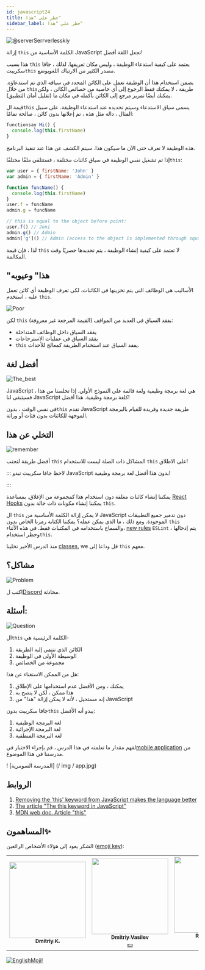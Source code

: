```yaml
---
id: javascript24
title: حظر على "هذا"
sidebar_label: حظر على "هذا"
---
```


![@serverSerrverlesskiy](/img/javascript/headers/24.jpg)

إزالة `this` الكلمة الأساسية من JavaScript تجعل اللغة أفضل!

هذا بسبب `this` يعتمد على كيفية استدعاء الوظيفة ، وليس مكان تعريفها. لذلك ، جافا سكريبت`this` مصدر الكثير من الارتباك اللغويوضع.

يضمن استخدام هذا أن الوظيفة تعمل على الكائن المحدد في سياقه الذي تم استدعاؤه.
من خلال `this`طريقة ، لا يمكنك فقط الرجوع إلى أي خاصية من خصائص الكائن ، ولكن يمكنك أيضًا تمرير مرجع إلى الكائن بأكمله في مكان ما (تقليل أمان التطبيق).

قيمة ال`this` يسمى سياق الاستدعاء وسيتم تحديده عند استدعاء الوظيفة. على سبيل المثال ، دالة مثل هذه ، تم إعلانها بدون كائن ، صالحة تمامًا:

```javascript
functionsay Hi() {
  console.log(this.firstName)
}
```

هذه الوظيفة لا تعرف حتى الآن ما سيكون هذا. سيتم الكشف عن هذا عند تنفيذ البرنامج.

إذا تم تشغيل نفس الوظيفة في سياق كائنات مختلفة ، فستتلقى ملفًا مختلفًا`this`:

```javascript
var user = { firstName: 'John' }
var admin = { firstName: 'Admin' }

function funcName() {
  console.log(this.firstName)
}
user.f = funcName
admin.g = funcName

// this is equal to the object before point:
user.f() // Joni
admin.g() // Admin
admin['g']() // Admin (access to the object is implemented through square brackets)
```

لذا ، فإن قيمة `this` لا تعتمد على كيفية إنشاء الوظيفة ، يتم تحديدها حصريًا وقت المكالمة.

## "هذا" وعيوبه

الأساليب هي الوظائف التي يتم تخزينها في الكائنات. لكي تعرف الوظيفة أي كائن تعمل عليه ، استخدم `this`.

![Poor](https://media.giphy.com/media/fQJbwrRJdHyMOP7RPH/giphy.gif)

لكن `this` يفقد السياق في العديد من المواقف (القيمة المرجعة غير معروفة):

- يفقد السياق داخل الوظائف المتداخلة
- يفقد السياق في عمليات الاسترجاعات
- `this` يفقد السياق عند استخدام الطريقة كمعالج للأحداث.

<!-- Давайте возьмем случай компонента `React`, который создает поисковый запрос. В обоих методах, используемых в качестве обработчиков событий, при исползовании `this` теряется контекст:

```SnackPlayer
import React, { Component } from 'react'

class SearchForm extends Component {
  state = {
    text: ''
  }

  handleChange(event) {
    const newQuery = Object.freeze({ text: event.target.value })
    this.setState(newQuery)
  }

  search() {
    const newQuery = Object.freeze({ text: this.state.text })
    if (this.props.onSearch) this.props.onSearch(newQuery)
  }

  render() {
    return (
      <form>
        <input onChange={this.handleChange} value={this.state.text} />
        <button onClick={this.search} type="button">
          Search
        </button>
      </form>
    )
  }
}

export default SearchForm
```

Существует множество решений этих `проблем:`

- метод `bind()`
- шаблон `that/self`
- `стрелочные функции.` -->

<!-- ### this не имеет инкапсуляции

![No](https://media.giphy.com/media/d2ZcfODrNWlA5Gg0/giphy.gif)

`this` создает проблемы безопасности. Все объявленные элементы `this` являются публичными.

```javascript
class Timer {
  constructor(callback, interval) {
    this.timerId = 'secret'
  }
}

const timer = new Timer()
timer.timerId // secret не такой уже секретный
```

### Нет this, нет пользовательских прототипов

![no](https://media.giphy.com/media/fsPcMdeXPxSP6zKxCA/giphy.gif)

Что, если вместо того, чтобы пытаться исправить утраченный контекст `this` и проблемы с безопасностью, мы избавимся от всего этого разом?

Удаление `this` имеет множество последствий. Отсутствие this в основном означает отсутствие `class`, отсутствие конструктора функции, отсутствие `new`, отсутствие `Object.create().`

Удаление `this` означает отсутствие пользовательских прототипов в целом. -->

## أفضل لغة

![The_best](https://media.giphy.com/media/ZBn3ZRvCbWz2PS3Rbg/giphy.gif)

JavaScript هي لغة برمجة وظيفية ولغة قائمة على النموذج الأولي. إذا تخلصنا من هذا ، فسيتبقى لنا JavaScript كلغة برمجة وظيفية. هذا أفضل!

في نفس الوقت ، بدون`this` تقدم JavaScript طريقة جديدة وفريدة للقيام بالبرمجة الموجهة للكائنات بدون فئات أو وراثة.

<!-- ### Объектно-ориентированное программирование без this

Вопрос в том, как строить объекты без `this`. У нас будут два 2️⃣ вида объектов:

![question](https://media.giphy.com/media/cMVgEhDeKzPwI/giphy.gif)

- чистые объекты данных
- объекты поведения. -->

<!-- ### Чистые объекты данных

![Brains](https://media.giphy.com/media/xThuWl1CsJUCg2qEDu/giphy.gif)

Чистые объекты данных содержат только данные и не имеют поведения. Любое вычисленное поле будет заполнено при создании. Чистые объекты данных должны быть неизменными. Нам нужен `Object.freeze()` при их создании. -->

<!-- ### Объекты поведения

Объекты поведения будут представлять собой коллекциями закрытий, имеющих одно и то же частное состояние. Давайте создадим объект `Timer` без использования `this`.

![Twins](https://media.giphy.com/media/YpwwoFKZJrE4g/giphy.gif) -->

<!--```jsx live -->

<!-- ```javascript
function learnJavaScript() {
  let Timer = (callback, interval) => {
    let timerId

    let executeAndStartTimer = () => {
      callback().then(function makeNewCall() {
        timerId = setTimeout(executeAndStartTimer, interval)
      })
    }

    let stop = () => {
      if (timerId) {
        clearTimeout(timerId)
        timerId = 0
      }
    }

    let start = () => {
      if (!timerId) {
        executeAndStartTimer()
      }
    }

    return Object.freeze({
      start,
      stop
    })
  }

  let getTodos = () => {
    console.log('call')
    return fetch('https://jsonplaceholder.typicode.com/todos')
  }

  const timer = Timer(getTodos, 2000)

  return timer.start()
}
```

У объекта timer есть два 2️⃣ открытых метода: `start` и `stop.` Все остальное закрыто. Нет проблем с потерей `this` контекста, так как нет `this`. -->

<!-- ### Память

![Memory](https://media.giphy.com/media/3o6ZtafpgSpvIaKhMI/giphy.gif)

Система прототипов лучше в плане использования памяти. Все методы создаются только один раз в объекте-прототипе и используются всеми экземплярами.

Затраты памяти на создание объектов поведения с использованием закрытий при создании тысяч одинаковых объектов значительны. Но чаще всего в приложении создается несколько объектов поведения. Если мы возьмем, например, объект поведения хранилища, в приложении будет только один его экземпляр, поэтому при использовании закрытий для его создания не требуется никаких дополнительных затрат памяти.

В приложении могут быть сотни или тысячи чистых объектов данных. Чистые объекты данных не используют закрытия, поэтому нет затрат памяти.

### Компоненты без this

`this` может потребоваться для многих компонентов, например, в `React` или `Vue`. В `React` мы можем создавать функциональные компоненты без сохранения  состояния `thi`s`, как чистые функции.

```javascript
function ListItem({ todo }){
  return (
    <li>
        <div>{ todo.title }</div>
        <div>{ todo.userName }</div>
    </li>
  );
```

Можно создавать компоненты с сохранением состояния без использования `this` с помощью `React Hooks`. Рассмотрим следующий пример:

```javascript
import React, { useState } from 'react'

function SearchForm({ onSearch }) {
  const [query, setQuery] = useState({ text: '' })

  function handleChange(event) {
    const newQuery = Object.freeze({ text: event.target.value })
    setQuery(newQuery)
  }

  function search() {
    const newQuery = Object.freeze({ text: query.text })
    if (onSearch) onSearch(newQuery)
  }

  return (
    <form>
      <input type="text" onChange={handleChange} />
      <button onClick={search} type="button">
        Search
      </button>
    </form>
  )
}
```

### Удаление arguments

![vanish](https://media.giphy.com/media/kelU5SPX69mnvlKts2/giphy.gif)

Если мы избавимся от `this`, мы также должны избавиться от `arguments[]`, поскольку у них одинаковое поведение динамического связывания.

Избавиться от этого `arguments[]` довольно легко. Мы просто используем    новый синтаксис   параметра `...rest`. На этот раз параметр `...rest` является объектом массива:

```jsx live
function learnJavaScript() {
  let addNumber = (total, value) => total + value

  let sum = (...args) => args.reduce(addNumber, 0)

  return sum(1, 2, 3, 4, 5, 6, 7) // 28
}
```

В данном примере метод `reduce` запускается в контексте массива и вызывает функцию⚙️ для каждого элемента. Но помимо этого, он аккумулирует результаты всех вызовов в одно значение. Его задача – подсчитать "сумму" всех элементов и вернуть ее. -->

## التخلي عن هذا

![remember](https://media.giphy.com/media/S52I9r5QfB4fIBS6WV/giphy.gif)

أفضل طريقة لتجنب `this` المشاكل ذات الصلة ليست للاستخدام `this` على الاطلاق!

::: لاحظ جافا سكريبت
تبدو JavaScript بدون هذا أفضل لغة برمجة وظيفية!

:::

يمكننا إنشاء كائنات مغلفة دون استخدام هذا كمجموعة من الإغلاق. بمساعدة [React Hooks](https://reactjs.org/docs/hooks-intro.html) يمكننا إنشاء مكونات ذات حالة بدون `this`.

ال `this` لا يمكن إزالة الكلمة الأساسية من JavaScript دون تدمير جميع التطبيقات الموجودة. ومع ذلك ، ما الذي يمكن عمله؟ يمكننا الكتابة  رمزنا الخاص بدون `this` والسماح باستخدامه في المكتبات فقط. في هذه الأثناء، [new rules](https://ru.reactjs.org/docs/hooks-rules.html#eslint-plugin) `ESLint` يتم إدخالها ، وحظر استخدام`this`.

منذ الدرس الأخير تخلينا [classes](https://jscamp.app/docs/javascript25#refused-classes), we قل وداعا إلى `this` معهم.

## مشاكل؟

![Problem](https://media.giphy.com/media/xTiTnGeUsWOEwsGoG4/giphy.gif)

اكتب ل[Discord](https://discord.gg/6GDAfXn) محادثة.

## أسئلة:

![Question](https://media.giphy.com/media/l0HlRnAWXxn0MhKLK/giphy.gif)

ال`this` الكلمة الرئيسية هي-

1. الكائن الذي تنتمي إليه الطريقة
2. الوسيطة الأولى في الوظيفة
3. مجموعة من الخصائص

هل من الممكن الاستغناء عن هذا:

1. يمكنك ، ومن الأفضل عدم استخدامها على الإطلاق
2. هذا ممكن ، لكن لا ينصح به
3. إنه مستحيل ، لأنه لا يمكن إزالة "هذا" من JavaScript

جافا سكريبت بدون`this` يبدو أنه الأفضل:
1. لغة البرمجة الوظيفية
2. لغة البرمجة الإجرائية
3. لغة البرمجة المنطقية

لفهم مقدار ما تعلمته في هذا الدرس ، قم بإجراء الاختبار في[mobile application](http://onelink.to/njhc95) من مدرستنا في هذا الموضوع.

! [المدرسة السومرية] (/ img / app.jpg)

## الروابط

1. [Removing the 'this' keyword from JavaScript makes the language better](https://webformyself.com/udalenie-klyuchevogo-slova-this-iz-javascript/)
2. [The article "The this keyword in JavaScript"](https://habr.com/ru/post/464163/)
3. [MDN web doc. Article "this"](https://developer.mozilla.org/ru/docs/Web/JavaScript/Reference/Operators/this)
## المساهمون✨

الشكر يعود إلى هؤلاء الأشخاص الرائعين ([emoji key](https://allcontributors.org/docs/en/emoji-key)):

<!-- ALL-CONTRIBUTORS-LIST:START - Do not remove or modify this section -->
<!-- prettier-ignore-start -->
<!-- markdownlint-disable -->
<table>
  <tr>
    <td align="center"><a href="https://github.com/KoDim-React"><img src="https://avatars1.githubusercontent.com/u/72087863?v=4?s=200" width="200px " alt=""/><br /><sub><b>Dmitriy K.</b></sub></a><br /><a href="#mentoring-KoDim-React" title="Mentoring">  </a></td>
    <td align="center"><a href="https://fullstackserverless.github.io/"><img src="https://avatars0.githubusercontent.com/u/6774813?v=4?s=200" width="200px " alt=""/><br /><sub><b>Dmitriy Vasilev</b></sub></a><br /><a href="#financial-gHashTag" title="Financial">💵</a></td>
    <td align="center"><a href="https://github.com/Resoner2005"><img src="https://avatars1.githubusercontent.com/u/75675814?v=4?s=200" width="200px;" alt=""/><br /><sub><b>Resoner2005</b></sub></a><br /><a href="https://github.com/gHashTag/react-native-village/issues?q=author%3AResoner2005" title="Bug reports">🐛 🎨 🖋</a></td>
    <td align="center"><a href="https://github.com/Navernoss"><img src="https://avatars0.githubusercontent.com/u/75784137?v=4?s=200" width="200px;" alt=""/><br /><sub><b>Navernoss</b></sub></a><br /><a href="#content-Navernoss" title="Content">🖋 🐛 🎨 </a></td>
  </tr>
  
</table>

<!-- markdownlint-restore -->
<!-- prettier-ignore-end -->

<!-- ALL-CONTRIBUTORS-LIST:END -->

[![EnglishMoji!](/img/logo/englishmoji.png)](https://apps.apple.com/kz/app/englishmoji/id6450254885)
